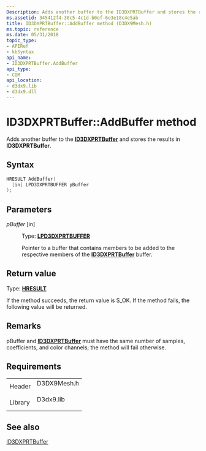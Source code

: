 ```yaml
---
Description: Adds another buffer to the ID3DXPRTBuffer and stores the results in ID3DXPRTBuffer.
ms.assetid: 345412f4-30c5-4c1d-b0ef-6e3e18c4e5ab
title: ID3DXPRTBuffer::AddBuffer method (D3DX9Mesh.h)
ms.topic: reference
ms.date: 05/31/2018
topic_type: 
- APIRef
- kbSyntax
api_name: 
- ID3DXPRTBuffer.AddBuffer
api_type: 
- COM
api_location: 
- d3dx9.lib
- d3dx9.dll
---
```


# ID3DXPRTBuffer::AddBuffer method

Adds another buffer to the [**ID3DXPRTBuffer**](id3dxprtbuffer.md) and stores the results in **ID3DXPRTBuffer**.

## Syntax


```C++
HRESULT AddBuffer(
  [in] LPD3DXPRTBUFFER pBuffer
);
```



## Parameters

<dl> <dt>

*pBuffer* \[in\]
</dt> <dd>

Type: **[**LPD3DXPRTBUFFER**](id3dxprtbuffer.md)**

Pointer to a buffer that contains members to be added to the respective members of the [**ID3DXPRTBuffer**](id3dxprtbuffer.md) buffer.

</dd> </dl>

## Return value

Type: **[**HRESULT**](https://msdn.microsoft.com/library/Bb401631(v=MSDN.10).aspx)**

If the method succeeds, the return value is S\_OK. If the method fails, the following value will be returned.

## Remarks

pBuffer and [**ID3DXPRTBuffer**](id3dxprtbuffer.md) must have the same number of samples, coefficients, and color channels; the method will fail otherwise.

## Requirements



|                    |                                                                                        |
|--------------------|----------------------------------------------------------------------------------------|
| Header<br/>  | <dl> <dt>D3DX9Mesh.h</dt> </dl> |
| Library<br/> | <dl> <dt>D3dx9.lib</dt> </dl>   |



## See also

<dl> <dt>

[ID3DXPRTBuffer](id3dxprtbuffer.md)
</dt> </dl>

 

 




